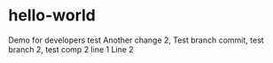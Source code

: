 # hello-world

Demo for developers test
Another change 2, Test branch commit, test branch 2, test comp 2
line 1
Line 2